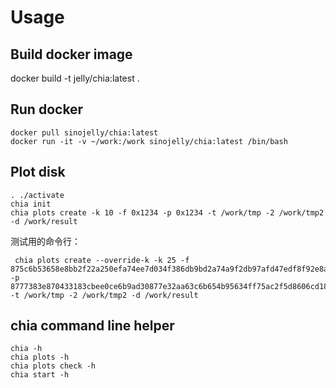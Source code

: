 # Usage

## Build docker image
docker build -t jelly/chia:latest .

## Run docker
```
docker pull sinojelly/chia:latest
docker run -it -v ~/work:/work sinojelly/chia:latest /bin/bash
```

## Plot disk
```
. ./activate
chia init
chia plots create -k 10 -f 0x1234 -p 0x1234 -t /work/tmp -2 /work/tmp2 -d /work/result
```
测试用的命令行：
```
 chia plots create --override-k -k 25 -f 875c6b53658e8bb2f22a250efa74ee7d034f386db9bd2a74a9f2db97afd47edf8f92e8a796fedf47d731bd04407c697f -p 8777383e870433183cbee0ce6b9ad30877e32aa63c6b654b95634ff75ac2f5d8606cd188dc294bf0c07df33d879f603c -t /work/tmp -2 /work/tmp2 -d /work/result
```

## chia command line helper
```
chia -h
chia plots -h
chia plots check -h
chia start -h
```
